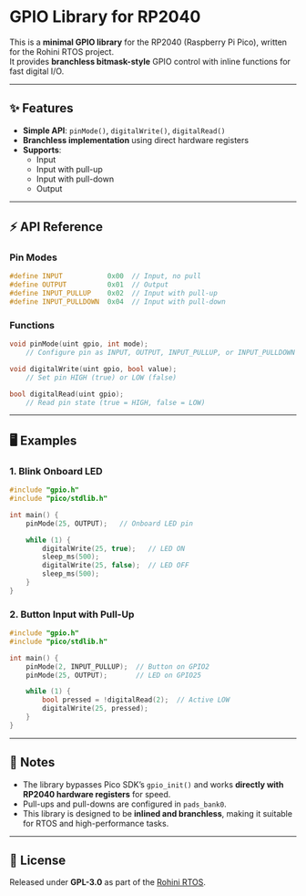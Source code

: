 
# GPIO Library for RP2040

This is a **minimal GPIO library** for the RP2040 (Raspberry Pi Pico), written for the Rohini RTOS project.  
It provides **branchless bitmask-style** GPIO control with inline functions for fast digital I/O.  

---

## ✨ Features
- **Simple API**: `pinMode()`, `digitalWrite()`, `digitalRead()`  
- **Branchless implementation** using direct hardware registers  
- **Supports**:
  - Input  
  - Input with pull-up  
  - Input with pull-down  
  - Output  

---

## ⚡ API Reference

### Pin Modes
```c
#define INPUT           0x00  // Input, no pull
#define OUTPUT          0x01  // Output
#define INPUT_PULLUP    0x02  // Input with pull-up
#define INPUT_PULLDOWN  0x04  // Input with pull-down
````

### Functions

```c
void pinMode(uint gpio, int mode);
    // Configure pin as INPUT, OUTPUT, INPUT_PULLUP, or INPUT_PULLDOWN

void digitalWrite(uint gpio, bool value);
    // Set pin HIGH (true) or LOW (false)

bool digitalRead(uint gpio);
    // Read pin state (true = HIGH, false = LOW)
```

---

## 🖥️ Examples

### 1. Blink Onboard LED

```c
#include "gpio.h"
#include "pico/stdlib.h"

int main() {
    pinMode(25, OUTPUT);   // Onboard LED pin

    while (1) {
        digitalWrite(25, true);   // LED ON
        sleep_ms(500);
        digitalWrite(25, false);  // LED OFF
        sleep_ms(500);
    }
}
```

### 2. Button Input with Pull-Up

```c
#include "gpio.h"
#include "pico/stdlib.h"

int main() {
    pinMode(2, INPUT_PULLUP);  // Button on GPIO2
    pinMode(25, OUTPUT);       // LED on GPIO25

    while (1) {
        bool pressed = !digitalRead(2);  // Active LOW
        digitalWrite(25, pressed);
    }
}
```

---

## 📜 Notes

* The library bypasses Pico SDK’s `gpio_init()` and works **directly with RP2040 hardware registers** for speed.
* Pull-ups and pull-downs are configured in `pads_bank0`.
* This library is designed to be **inlined and branchless**, making it suitable for RTOS and high-performance tasks.

---

## 📜 License

Released under **GPL-3.0** as part of the [Rohini RTOS](https://github.com/YadukrishnanKM/Rohini_RTOS-RP2040).

```

